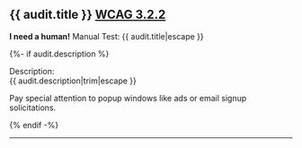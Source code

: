 ## {{ audit.title }} [WCAG 3.2.2](https://www.w3.org/WAI/WCAG21/quickref/?versions=2.0#on-input)

__I need a human!__ Manual Test: {{ audit.title|escape }}

{%- if audit.description %}

Description:<br>
{{ audit.description|trim|escape }}

Pay special attention to popup windows like ads or email signup solicitations. 

{% endif -%}

---

